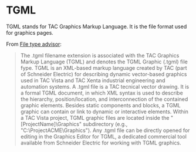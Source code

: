 # TGML

TGML stands for TAC Graphics Markup Language. It is the file format used for graphics pages.

From [File type advisor](https://www.filetypeadvisor.com/extension/tgml):

> The .tgml filename extension is associated with the TAC Graphics Markup Language (TGML) and denotes the TGML Graphic (.tgml) file fype.
> TGML is an XML-based markup language created by TAC (part of Schneider Electric) for describing dynamic vector-based graphics used in TAC Vista and TAC Xenta industrial engineering and automation systems.
> A .tgml file is a TAC tecnical vector drawing.
> It is a formal TGML document, in which XML syntax is used to describe the hierarchy, position/location, and interconnection of the contained graphic elements.
> Besides static components and blocks, a TGML graphic can contain or link to dynamic or interactive elements.
> Within a TAC Vista project, TGML graphic files are located inside the "[ProjectName]\Graphics" subdirectory (e.g., "C:\ProjectACME\Graphics").
> Any .tgml file can be directly opened for editing in the Graphics Editor for TGML, a dedicated commercial tool available from Schneider Electric for working with TGML graphics.

